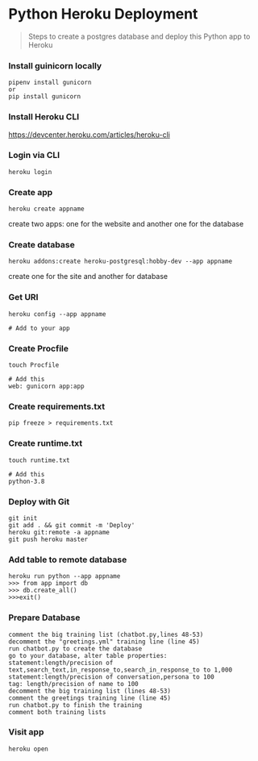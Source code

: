 # Python Heroku Deployment

> Steps to create a postgres database and deploy this Python app to Heroku

### Install guinicorn locally
```
pipenv install gunicorn
or
pip install gunicorn
```

### Install Heroku CLI
https://devcenter.heroku.com/articles/heroku-cli

### Login via CLI
```
heroku login
```

### Create app
```
heroku create appname
```
create two apps: one for the website and another one for the database

### Create database
```
heroku addons:create heroku-postgresql:hobby-dev --app appname
```
create one for the site and another for database

### Get URI
```
heroku config --app appname

# Add to your app
```

### Create Procfile
```
touch Procfile

# Add this
web: gunicorn app:app
```

### Create requirements.txt
```
pip freeze > requirements.txt
```

### Create runtime.txt
```
touch runtime.txt

# Add this
python-3.8
```

### Deploy with Git
```
git init
git add . && git commit -m 'Deploy'
heroku git:remote -a appname
git push heroku master
```

### Add table to remote database
```
heroku run python --app appname
>>> from app import db
>>> db.create_all()
>>>exit()
```

### Prepare Database
```
comment the big training list (chatbot.py,lines 48-53)
decomment the "greetings.yml" training line (line 45)
run chatbot.py to create the database
go to your database, alter table properties:
statement:length/precision of text,search_text,in_response_to,search_in_response_to to 1,000
statement:length/precision of conversation,persona to 100
tag: length/precision of name to 100
decomment the big training list (lines 48-53)
comment the greetings training line (line 45)
run chatbot.py to finish the training
comment both training lists 
```

### Visit app
```
heroku open
```
